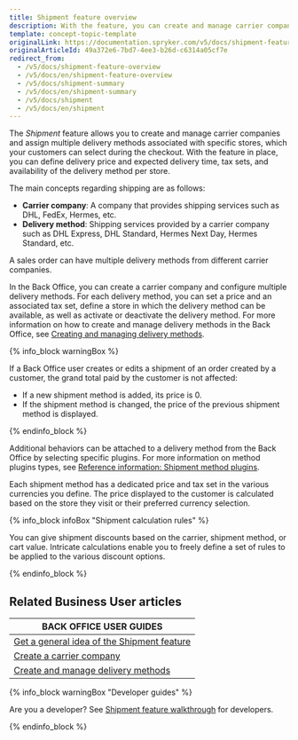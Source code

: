 ```yaml
---
title: Shipment feature overview
description: With the feature, you can create and manage carrier companies and their delivery methods per specific store.
template: concept-topic-template
originalLink: https://documentation.spryker.com/v5/docs/shipment-feature-overview
originalArticleId: 49a372e6-7bd7-4ee3-b26d-c6314a05cf7e
redirect_from:
  - /v5/docs/shipment-feature-overview
  - /v5/docs/en/shipment-feature-overview
  - /v5/docs/shipment-summary
  - /v5/docs/en/shipment-summary
  - /v5/docs/shipment
  - /v5/docs/en/shipment
---
```


The *Shipment* feature allows you to create and manage carrier companies and assign multiple delivery methods associated with specific stores, which your customers can select during the checkout. With the feature in place, you can define delivery price and expected delivery time, tax sets, and availability of the delivery method per store.

The main concepts regarding shipping are as follows:

* **Carrier company**: A company that provides shipping services such as DHL, FedEx, Hermes, etc.
* **Delivery method**: Shipping services provided by a carrier company such as DHL Express, DHL Standard, Hermes Next Day, Hermes Standard, etc.

A sales order can have multiple delivery methods from different carrier companies.

In the Back Office, you can create a carrier company and configure multiple delivery methods. For each delivery method, you can set a price and an associated tax set, define a store in which the delivery method can be available, as well as activate or deactivate the delivery method. For more information on how to create and manage delivery methods in the Back Office, see [Creating and managing delivery methods](/docs/scos/user/back-office-user-guides/{{page.version}}/administration/delivery-methods/creating-and-managing-delivery-methods.html).

{% info_block warningBox %}

If a Back Office user creates or edits a shipment of an order created by a customer, the grand total paid by the customer is not affected:

* If a new shipment method is added, its price is 0.
* If the shipment method is changed, the price of the previous shipment method is displayed.

{% endinfo_block %}

Additional behaviors can be attached to a delivery method from the Back Office by selecting specific plugins. For more information on method plugins types, see [Reference information: Shipment method plugins](/docs/scos/dev/feature-walkthroughs/{{page.version}}/shipment-feature-walkthrough/reference-information-shipment-method-plugins.html).

Each shipment method has a dedicated price and tax set in the various currencies you define. The price displayed to the customer is calculated based on the store they visit or their preferred currency selection.

{% info_block infoBox "Shipment calculation rules" %}

You can give shipment discounts based on the carrier, shipment method, or cart value. Intricate calculations enable you to freely define a set of rules to be applied to the various discount options.

{% endinfo_block %}

## Related Business User articles

|BACK OFFICE USER GUIDES|
|---|
| [Get a general idea of the Shipment feature](/docs/scos/user/features/{{page.version}}/shipment/shipment-feature-overview.html)  |
| [Create a carrier company](/docs/scos/user/back-office-user-guides/{{page.version}}/administration/delivery-methods/creating-carrier-companies.html) |
| [Create and manage delivery methods](/docs/scos/user/back-office-user-guides/{{page.version}}/administration/delivery-methods/creating-and-managing-delivery-methods.html)  |

{% info_block warningBox "Developer guides" %}

Are you a developer? See [Shipment feature walkthrough](/docs/scos/dev/feature-walkthroughs/{{page.version}}/shipment-feature-walkthrough/shipment-feature-walkthrough.html) for developers.

{% endinfo_block %}
